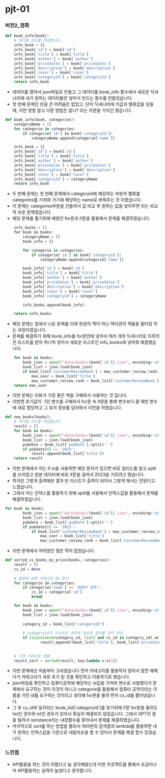 # pjt-01

### 버전2_영화
```python
def book_info(book):
    # 여기에 코드를 작성합니다.
    info_book = {}
    info_book['id'] = book['id']
    info_book['title'] = book['title']
    info_book['author'] = book['author']
    info_book['priceSales'] = book['priceSales']
    info_book['description'] = book['description']
    info_book['cover'] = book['cover']
    info_book['categoryId'] = book['categoryId']
    return info_book
```
- 데이터를 열어서 json파일로 만들고 그 데이터를 book_info 함수에서 새로운 딕셔너리에 내가 원하는 데이터들만 넣어서 만드는 함수를 만들었습니다.
- 첫 번째 문제인 만큼 큰 어려움은 없었고, 단지 딕셔너리에 키값과 밸류값을 넣을 때, 이런 방법 말고 다른 방법은 없나? 라는 의문을 가지긴 했습니다.

```python
def book_info(book, categories):
    categoryName = []
    for categorie in categories:
        if categorie['id'] in book['categoryId']:
            categoryName.append(categorie['name'])

    info_book = {}
    info_book['id'] = book['id']
    info_book['title'] = book['title']
    info_book['author'] = book['author']
    info_book['priceSales'] = book['priceSales']
    info_book['description'] = book['description']
    info_book['cover'] = book['cover']
    info_book['categoryId'] = categoryName
    return info_book
```
- 두 번째 문제는 첫 번째 문제에서 categoryId에 해당하는 부분의 밸류를 categoires를 가져와 거기에 해당하는 name로 바꿔주는 것 이였습니다.
- 이 문제는 categories부분을 건들여서 값 비교 후 원하는 값을 넣어주면 되는 비교적 쉬운 문제였습니다.
- 해당 문제를 풀기위해 배웠던 for문과 if문을 활용해서 문제를 해결하였습니다.

```python
    info_books = []
    for book in books:
        categoryName = []
        book_info = {}

        for categorie in categories:
            if categorie['id'] in book['categoryId']:
                categoryName.append(categorie['name'])

        book_info['id'] = book['id']
        book_info['title'] = book['title']
        book_info['author'] = book['author']
        book_info['priceSales'] = book['priceSales']
        book_info['description'] = book['description']
        book_info['cover'] = book['cover']
        book_info['categoryId'] = categoryName

        info_books.append(book_info)

    return info_books
```
- 해당 문제는 앞에서 나온 문제를 이제 한권의 책이 아닌 여러권의 책들을 필터링 하는 과정이였습니다.
- 문제를 해결하기 위해 book_info를 for문안에 넣어서 여러 개의 딕셔너리로 이루어진 리스트를 받아 하나씩 넣어서 새로운 리스트인 info_books에 넣어줘 해결했습니다.

```python
    for book in books:
        book_json = open(f"data/books/{book['id']}.json", encoding='utf-8')
        book_list = json.load(book_json)
        if book_list['customerReviewRank'] > max_customer_review_rank:
            max_user = book_list['title']
            max_customer_review_rank = book_list['customerReviewRank']
    return max_user

```
-  이번 문제는 리뷰가 가장 좋은 책을 구해와서 사용하는 것 입니다.
-  이번엔 초기값이 -1인 변수를 구해와서 for문 속 if문을 통해 변수보다 클 때만 변수에 새로 할당하고 그 유저 정보를 담아와서 리턴을 하였습니다.

```python
def new_books(books):
    # 여기에 코드를 작성합니다.
    result = []
    for book in books:
        book_json = open(f"data/books/{book['id']}.json", encoding='utf-8')
        book_list = json.load(book_json)
        pubdate = book_list['pubDate'].split('-')
        if pubdate[0] == '2023':
            result.append(book_list['title'])
    return result
```
- 이번 문제에서 저는 if in을 사용하면 해당 문자가 있으면 바로 걸리는줄 알고 split를 쓰지않고 원본 데이터에 바로 if문을 걸어서 2023을 거르려고 했습니다.
- 하지만 그렇게 출력해본 결과 빈 리스트가 출력이 되어서 그렇게 해서는 안된다고 느꼈습니다.
- 그래서 저는 인덱스를 활용하기 위해 split를 사용해서 인덱스값을 활용해서 문제를 해결하였습니다.

```python
for book in books:
        book_json = open(f"data/books/{book['id']}.json", encoding='utf-8')
        book_list = json.load(book_json)
        pubdate = book_list['pubDate'].split('-')
        if pubdate[0] == '2023':
            if book_list['customerReviewRank'] > max_customer_review_rank:
                max_user = book_list['title']
                max_customer_review_rank = book_list['customerReviewRank']
```
- 이번 문제에서 어려웠던 점은 딱히 없었습니다.

```python
def sorted_cs_books_by_price(books, categories):
    result = []
    cs_id = None
    
    # 컴퓨터 공학 카테고리 ID 찾기
    for categorie in categories:
        if categorie['name'] == '컴퓨터 공학':
            cs_id = categorie['id']
            break

    for book in books:
        book_json = open(f"data/books/{book['id']}.json", encoding='utf-8')
        book_list = json.load(book_json)
        
        category_id = book_list['categoryId']
            
        # categoryId가 리스트인 경우와 정수인 경우를 모두 처리
        if (isinstance(category_id, list) and cs_id in category_id) or category_id == cs_id:
                result.append((book_list['title'], book_list['priceSales']))
    
    
    # 가격 기준으로 정렬
    result_sort = sorted(result, key=lambda x:x[1])
```
- 이번 문제에선 처음부터 고비였습니다 먼저 카테고리를 활용하지 않아서 잠깐 헤메다가 카테고리가 새로 추가 된 것을 확인하고 이용하기로 했습니다.
- json파일을 확인하고 컴퓨터공학에 해당하는 id값을 가져와 변수로 사용했다가 문제에서 요구하는 것이 이것이 아니고 categorie를 활용해서 컴퓨터 공학이라는 이름을 가진 id를 요구하는 것이라고 생각해 for문을 돌려 먼저 cs_id를 뽑아냈습니다.
- 그 후 cs_id와 일치되는 book_list['categoryId']를 찾기위해 if문 for문을 돌려도 list인 경우와 int인 경우가 있어서 확실히 해결되지 않았습니다. 그래서 GPT의 힘을 빌려서 isinstance라는 내장함수를 찾아내서 문제를 해결하였습니다.
- 마지막으로 sort를 하는 방법을 몰라서 여러번의 검색결과 lambda를 활용하면 내가 원하는 인덱스값을 기준으로 내림차순을 할 수 있어서 문제를 해결 할수 있었습니다.


### 느낀점
- API활용을 하는 것이 어렵다고 늘 생각해왔는데 이번 프로젝트를 통해서 조금이나마 API활용하는 실력이 늘었다고 생각합니다.